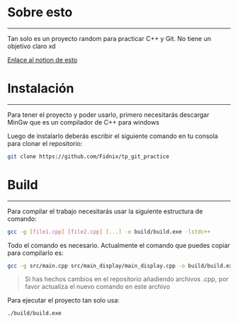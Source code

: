 
# Sobre esto
---
Tan solo es un proyecto random para practicar C++ y Git. No tiene un objetivo claro xd

[Enlace al notion de esto](https://www.notion.so/TP-Git-7a4dcc386ec947aa96892afaa07a06c3?pvs=4)

# Instalación
---

Para tener el proyecto y poder usarlo, primero necesitarás descargar MinGw que es un compilador de C++ para windows

Luego de instalarlo deberás escribir el siguiente comando en tu consola para clonar el repositorio:

```bash
git clone https://github.com/Fidnix/tp_git_practice
```

# Build
---

Para compilar el trabajo necesitarás usar la siguiente estructura de comando:

```bash
gcc -g [file1.cpp] [file2.cpp] [...] -o build/build.exe -lstdc++
```

Todo el comando es necesario. Actualmente el comando que puedes copiar para compilarlo es:

```bash
gcc -g src/main.cpp src/main_display/main_display.cpp -o build/build.exe -lstdc++
```

> Si has hechos cambios en el repositorio añadiendo archivos .cpp, por favor actualiza el nuevo comando en este archivo

Para ejecutar el proyecto tan solo usa:
```bash
./build/build.exe
```
